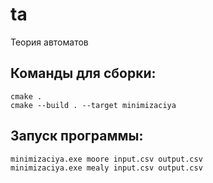 # ta

Теория автоматов

## Команды для сборки:

```
cmake .
cmake --build . --target minimizaciya
```

## Запуск программы:

```
minimizaciya.exe moore input.csv output.csv
minimizaciya.exe mealy input.csv output.csv
```
